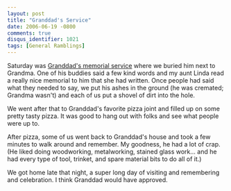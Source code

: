 ```yaml
---
layout: post
title: "Granddad's Service"
date: 2006-06-19 -0800
comments: true
disqus_identifier: 1021
tags: [General Ramblings]
---
```

Saturday was [Granddad's memorial
service](/archive/2006/05/17/goodbye-granddad-i-love-you.aspx) where
we buried him next to Grandma. One of his buddies said a few kind words
and my aunt Linda read a really nice memorial to him that she had
written. Once people had said what they needed to say, we put his ashes
in the ground (he was cremated; Grandma wasn't) and each of us put a
shovel of dirt into the hole.

 We went after that to Granddad's favorite pizza joint and filled up on
some pretty tasty pizza. It was good to hang out with folks and see what
people were up to.

 After pizza, some of us went back to Granddad's house and took a few
minutes to walk around and remember. My goodness, he had a lot of crap.
(He liked doing woodworking, metalworking, stained glass work... and he
had every type of tool, trinket, and spare material bits to do all of
it.)

 We got home late that night, a super long day of visiting and
remembering and celebration. I think Granddad would have approved.
